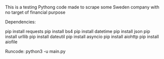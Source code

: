 This is a testing Pythong code made to scrape some Sweden company with no target of financial purpose

Dependencies:

pip install requests
pip install bs4 
pip install datetime
pip install json
pip install urllib
pip install dateutil
pip install asyncio
pip install aiohttp
pip install aiofile

Runcode: python3 -u main.py

